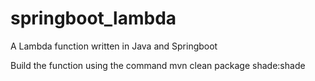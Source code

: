 # springboot_lambda
A Lambda function written in Java and Springboot

Build the function using the command
mvn clean package shade:shade

